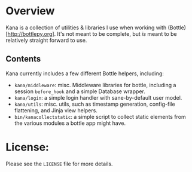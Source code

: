 # Overview

Kana is a collection of utilities & libraries I use when working with (Bottle)[http://bottlepy.org]. It's not meant to be 
complete, but _is_ meant to be relatively straight forward to use.

## Contents

Kana currently includes a few different Bottle helpers, including:

- `kana/middleware`: misc. Middleware libraries for bottle, including a session `before_hook` and a simple Database wrapper.
- `kana/login`: a simple login handler with sane-by-default user model.
- `kana/utils`: misc. utils, such as timestamp generation, config-file flattening, and Jinja view helpers.
- `bin/kanacollectstatic`: a simple script to collect static elements from the various modules a bottle app might have.

# License:

Please see the `LICENSE` file for more details.
